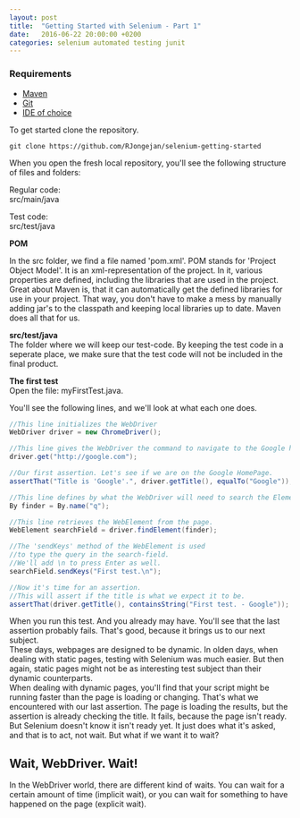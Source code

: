 ```yaml
---
layout: post
title:  "Getting Started with Selenium - Part 1"
date:   2016-06-22 20:00:00 +0200
categories: selenium automated testing junit
---
```

### Requirements ###
- [Maven](https://maven.apache.org/download.cgi)
- [Git](https://git-scm.com/)
- [IDE of choice](https://www.jetbrains.com/idea/download/)

To get started clone the repository.
```
git clone https://github.com/RJongejan/selenium-getting-started
``` 
When you open the fresh local repository, you'll see the following structure of files and folders:

Regular code:  
src/main/java

Test code:  
src/test/java

**POM**

In the src folder, we find a file named 'pom.xml'. POM stands for 'Project Object Model'. It is an xml-representation of the project. In it, various properties are defined, including the libraries that are used in the project.  
Great about Maven is, that it can automatically get the defined libraries for use in your project. That way, you don't have to make a mess by manually adding jar's to the classpath and keeping local libraries up to date. Maven does all that for us.


**src/test/java**  
The folder where we will keep our test-code. By keeping the test code in a seperate place, we make sure that the test code will not be included in the final product.


**The first test**  
Open the file: myFirstTest.java.

You'll see the following lines, and we'll look at what each one does.

```java
//This line initializes the WebDriver
WebDriver driver = new ChromeDriver();

//This line gives the WebDriver the command to navigate to the Google homepage.
driver.get("http://google.com");

//Our first assertion. Let's see if we are on the Google HomePage.
assertThat("Title is 'Google'.", driver.getTitle(), equalTo("Google"));

//This line defines by what the WebDriver will need to search the Element, as we'll see below.
By finder = By.name("q");

//This line retrieves the WebElement from the page.
WebElement searchField = driver.findElement(finder);

//The 'sendKeys' method of the WebElement is used 
//to type the query in the search-field. 
//We'll add \n to press Enter as well.
searchField.sendKeys("First test.\n");

//Now it's time for an assertion. 
//This will assert if the title is what we expect it to be.
assertThat(driver.getTitle(), containsString("First test. - Google"));
```

When you run this test. And you already may have. You'll see that the last assertion probably fails. That's good, because it brings us to our next subject.  
These days, webpages are designed to be dynamic. In olden days, when dealing with static pages, testing with Selenium was much easier. But then again, static pages might not be as interesting test subject than their dynamic counterparts.  
When dealing with dynamic pages, you'll find that your script might be running faster than the page is loading or changing. That's what we encountered with our last assertion. The page is loading the results, but the assertion is already checking the title. It fails, because the page isn't ready. But Selenium doesn't know it isn't ready yet. It just does what it's asked, and that is to act, not wait. But what if we want it to wait?  

## Wait, WebDriver. Wait! ##
In the WebDriver world, there are different kind of waits. You can wait for a certain amount of time (implicit wait), or you can wait for something to have happened on the page (explicit wait).
